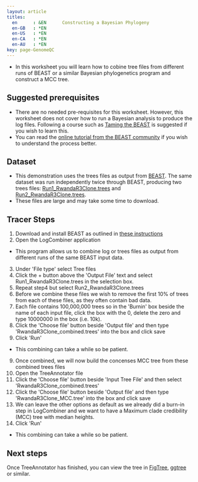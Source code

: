 ```yaml
---
layout: article
titles:
  en      : &EN      Constructing a Bayesian Phylogeny
  en-GB   : *EN
  en-US   : *EN
  en-CA   : *EN
  en-AU   : *EN
key: page-GenomeQC
---
```


*	In this worksheet you will learn how to cobine tree files from different runs of BEAST or a similar Bayesian phylogenetics program and construct a MCC tree.

## Suggested prerequisites

* There are no needed pre-requisites for this worksheet. However, this worksheet does not cover how to run a Bayesian analysis to produce the log files. Following a course such as [Taming the BEAST](https://taming-the-beast.org/) is suggested if you wish to learn this.
* You can read the [online tutorial from the BEAST community](http://beast.community/second_tutorial) if you wish to understand the process better.

## Dataset

* This demonstration uses the trees files as output from [BEAST](https://beast.community/). The same dataset was run independently twice through BEAST, producing two trees files: [Run1_RwandaR3Clone.trees](https://conmeehan.github.io/PathogenDataCourse/Datasets/Run1_RwandaR3Clone.tree) and [Run2_RwandaR3Clone.trees](https://conmeehan.github.io/PathogenDataCourse/Datasets/Run2_RwandaR3Clone.trees).
* These files are large and may take some time to download.

## Tracer Steps

1. Download and install BEAST as outlined in [these instructions](http://beast.community/installing.html)
2. Open the LogCombiner application

* This program allows us to combine log or trees files as output from different runs of the same BEAST input data.

3. Under 'File type' select Tree files
4. Click the + button above the 'Output File' text and select Run1_RwandaR3Clone.trees in the selection box.
4. Repeat step4 but select Run2_RwandaR3Clone.trees
5. Before we combine these files we wish to remove the first 10% of trees from each of these files, as they often contain bad data.
6. Each file contains 100,000,000 trees so in the 'Burnin' box beside the name of each input file, click the box with the 0, delete the zero and type 10000000 in the box (i.e. 10k).
7. Click the 'Choose file' button beside 'Output file' and then type 'RwandaR3Clone_combined.trees' into the box and click save
8. Click 'Run'

* This combining can take a while so be patient. 

9. Once combined, we will now build the concenses MCC tree from these combined trees files
10. Open the TreeAnnotator file
11. Click the 'Choose file' button beside 'Input Tree File' and then select 'RwandaR3Clone_combined.trees'
12. Click the 'Choose file' button beside 'Output file' and then type 'RwandaR3Clone_MCC.tree' into the box and click save
13. We can leave the other options as default as we already did a burn-in step in LogCombiner and we want to have a Maximum clade credibility (MCC) tree with median heights.
14. Click 'Run'
* This combining can take a while so be patient. 


## Next steps

Once TreeAnnotator has finished, you can view the tree in [FigTree](https://github.com/rambaut/figtree/releases), [ggtree]() or similar.